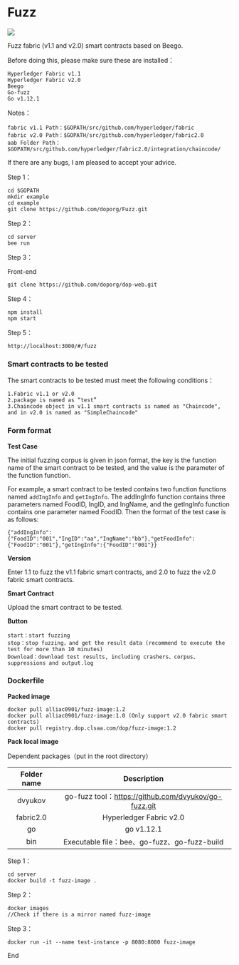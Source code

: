 # Fuzz

![](https://img.shields.io/badge/Language-Go-brightgreen)

Fuzz fabric (v1.1 and v2.0) smart contracts  based on Beego.

Before doing this, please make sure these are installed：

```
Hyperledger Fabric v1.1
Hyperledger Fabric v2.0
Beego
Go-fuzz
Go v1.12.1
```

Notes：

```
fabric v1.1 Path：$GOPATH/src/github.com/hyperledger/fabric
fabric v2.0 Path：$GOPATH/src/github.com/hyperledger/fabric2.0
aab Folder Path：$GOPATH/src/github.com/hyperledger/fabric2.0/integration/chaincode/
```

If there are any bugs, I am pleased to accept your advice.

Step 1：

```
cd $GOPATH
mkdir example
cd example
git clone https://github.com/doporg/Fuzz.git
```

Step 2：

```
cd server
bee run
```

Step 3：

Front-end

```
git clone https://github.com/doporg/dop-web.git
```

Step 4：

```
npm install
npm start
```

Step 5：

```
http://localhost:3000/#/fuzz
```

### Smart contracts to be tested

The smart contracts to be tested must meet the following conditions：

```
1.Fabric v1.1 or v2.0
2.package is named as “test”
3.Chaincode object in v1.1 smart contracts is named as "Chaincode", and in v2.0 is named as "SimpleChaincode"
```

### Form format

**Test Case**

The initial fuzzing corpus is given in json format, the key is the function name of the smart contract to be tested, and the value is the parameter of the function function.

For example, a smart contract to be tested contains two function functions named `addIngInfo` and `getIngInfo`. The addIngInfo function contains three parameters named FoodID, IngID, and IngName, and the getIngInfo function contains one parameter named FoodID. Then the format of the test case is as follows:

```
{"addIngInfo":{"FoodID":"001","IngID":"aa","IngName":"bb"},"getFoodInfo":{"FoodID":"001"},"getIngInfo":{"FoodID":"001"}}
```

**Version**

Enter 1.1 to fuzz the v1.1 fabric  smart contracts, and 2.0 to fuzz the v2.0 fabric  smart contracts.

**Smart Contract**

Upload the smart contract to be tested.

**Button**

```
start：start fuzzing
stop：stop fuzzing，and get the result data (recommend to execute the test for more than 10 minutes)
Download：download test results, including crashers、corpus、suppressions and output.log
```

### Dockerfile

**Packed image**

```
docker pull alliac0901/fuzz-image:1.2
docker pull alliac0901/fuzz-image:1.0 (Only support v2.0 fabric smart contracts)
docker pull registry.dop.clsaa.com/dop/fuzz-image:1.2
```

**Pack local image**

Dependent packages（put in the root directory）

| Folder name |                     Description                      |
| :---------: | :--------------------------------------------------: |
|   dvyukov   | go-fuzz tool：https://github.com/dvyukov/go-fuzz.git |
|  fabric2.0  |               Hyperledger Fabric v2.0                |
|     go      |                      go v1.12.1                      |
|     bin     |     Executable file：bee、go-fuzz、go-fuzz-build     |

Step 1：

```
cd server
docker build -t fuzz-image .
```

Step 2：

```
docker images
//Check if there is a mirror named fuzz-image
```

Step 3：

```
docker run -it --name test-instance -p 8080:8080 fuzz-image
```

End
